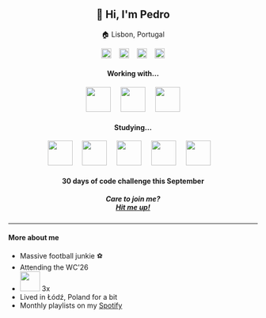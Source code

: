 <h2 align='center'>👋 Hi, I'm Pedro</h2>

<p align='center'>🏠 Lisbon, Portugal</p>

<p align='center'>
    <a href="https://www.linkedin.com/in/pedromlfonseca/"><img width='20px' src="https://encrypted-tbn0.gstatic.com/images?q=tbn%3AANd9GcSf_KBK_0_rRw9zkazLgksl6dNMasmTiN6SqA&usqp=CAU" /></a>&nbsp;&nbsp;&nbsp;
    <a href="mailto:pmlfonseca@outlook.com"><img width='20px' src="https://www.freepnglogos.com/uploads/logo-outlook-png/file-microsoft-office-outlook-logo-present-svg-wikipedia-1.png" /></a>&nbsp;&nbsp;&nbsp;
    <a href="https://open.spotify.com/user/21xkghmsk6kr5jao2aniugvda"><img width='20px' src="https://dashboard.snapcraft.io/site_media/appmedia/2017/12/spotify-linux-256.png" /></a>&nbsp;&nbsp;&nbsp;
    <a href="https://dev.to/pmlf"><img width='20px' src="https://encrypted-tbn0.gstatic.com/images?q=tbn%3AANd9GcT6K0at0isJpj-3SbFLWmjREDEI3zDdgbFGuA&usqp=CAU" /></a>
</p>

<h4 align='center'>Working with...</h4>
<p align='center'>
    <img height='50px' src="https://www.probytes.net/wp-content/uploads/2018/07/javascript-logo-E967E87D74-seeklogo.com_.png" />&nbsp;&nbsp;&nbsp;&nbsp;
    <img height='50px' src="https://seeklogo.com/images/C/c-sharp-c-logo-02F17714BA-seeklogo.com.png" />&nbsp;&nbsp;&nbsp;&nbsp;
    <img height='50px' src="https://image.flaticon.com/icons/svg/29/29611.svg" />
</p>

<h4 align='center'>Studying...</h4>
<p align='center'>
   <img height='50px' src="https://upload.wikimedia.org/wikipedia/commons/thumb/8/80/HTML5_logo_resized.svg/725px-HTML5_logo_resized.svg.png" />&nbsp;&nbsp;&nbsp;&nbsp;
   <img height='50px' src="https://upload.wikimedia.org/wikipedia/commons/d/d5/CSS3_logo_and_wordmark.svg" />&nbsp;&nbsp;&nbsp;&nbsp;
   <img height='50px' src="https://www.probytes.net/wp-content/uploads/2018/07/javascript-logo-E967E87D74-seeklogo.com_.png" />&nbsp;&nbsp;&nbsp;&nbsp;
   <img height='50px' src="https://upload.wikimedia.org/wikipedia/commons/thumb/9/96/Sass_Logo_Color.svg/1200px-Sass_Logo_Color.svg.png" />&nbsp;&nbsp;&nbsp;&nbsp;
   <img height='50px' src="https://i.pinimg.com/originals/84/b1/06/84b1065e798f61aa80b8670a4b6fbb4d.png" />&nbsp;&nbsp;&nbsp;&nbsp;
</p>

<h4 align='center'>30 days of code challenge this September</h4>
<h5 align='center'>
    Care to join me?
    <br>
    <a href="https://www.linkedin.com/in/pedromlfonseca/">Hit me up!</a>
</h5>

<hr>

#### More about me
- Massive football junkie ⚽
- Attending the WC'26
- <img width='40px' src="https://cdnimages01.azureedge.net/renascenca/logo_websummit1122977bdefaultlarge_1024.jpg" /> 3x
- Lived in Łódź, Poland for a bit
- Monthly playlists on my <a href="https://open.spotify.com/user/21xkghmsk6kr5jao2aniugvda">Spotify</a>

